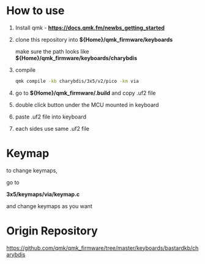 # How to use

1. Install qmk - **https://docs.qmk.fm/newbs_getting_started**
2. clone this repository into **${Home}/qmk_firmware/keyboards**

   make sure the path looks like **${Home}/qmk_firmware/keyboards/charybdis**
3. compile

   ```bash
   qmk compile -kb charybdis/3x5/v2/pico -km via
   ```
4. go to **${Home}/qmk_firmware/.build**  and copy .uf2 file
5. double click button under the MCU mounted in keyboard
6. paste .uf2 file into keyboard
7. each sides use same .uf2 file

# Keymap

to change keymaps,

go to 

**3x5/keymaps/via/keymap.c**

and change keymaps as you want

# Origin Repository

https://github.com/qmk/qmk_firmware/tree/master/keyboards/bastardkb/charybdis
